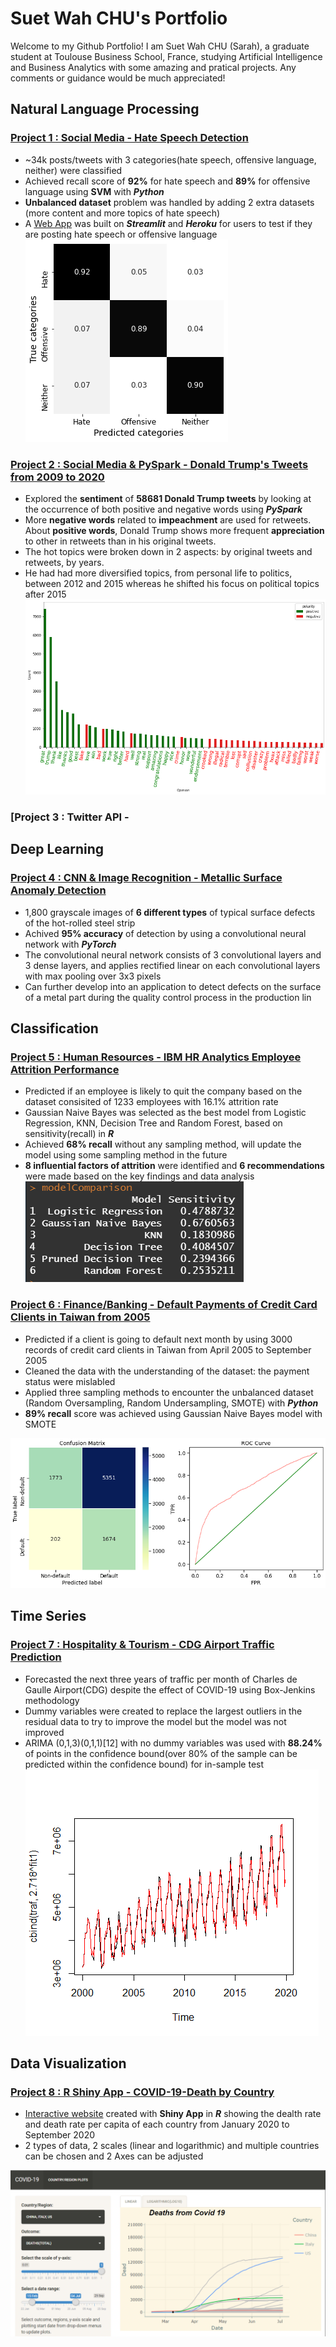 # Suet Wah CHU's Portfolio
Welcome to my Github Portfolio! I am Suet Wah CHU (Sarah), a graduate student at Toulouse Business School, France, studying Artificial Intelligence and Business Analytics with some amazing and pratical projects. Any comments or guidance would be much appreciated!  

## Natural Language Processing
### [Project 1 : Social Media - Hate Speech Detection](https://github.com/Sarah-chu/AI-and-Big-Data-Project-Hate-Speech--1)
- ~34k posts/tweets with 3 categories(hate speech, offensive language, neither) were classified
- Achieved recall score of **92%** for hate speech and **89%** for offensive language using **SVM** with ***Python***
- **Unbalanced dataset** problem was handled by adding 2 extra datasets (more content and more topics of hate speech)
- A [Web App](https://hate-speech-detection-tbs.herokuapp.com/) was built on ***Streamlit*** and ***Heroku*** for users to test if they are posting hate speech or offensive language  
![SVM confusion matrix](/images/svm_model.png)

### [Project 2 : Social Media & PySpark - Donald Trump's Tweets from 2009 to 2020](https://github.com/Sarah-chu/NLP-PySpark-Donald-Trumps-Tweets)
- Explored the **sentiment** of **58681 Donald Trump tweets** by looking at the occurrence of both positive and negative words using ***PySpark***
- More **negative words** related to **impeachment** are used for retweets. About **positive words**, Donald Trump shows more frequent **appreciation** to other in retweets than in his original tweets.
- The hot topics were broken down in 2 aspects: by original tweets and retweets, by years.
- He had had more diversified topics, from personal life to politics, between 2012 and 2015 whereas he shifted his focus on political topics after 2015  
![SVM confusion matrix](./images/DT_tweet_sentiment_word.png)

### [Project 3 : Twitter API -  

## Deep Learning
### [Project 4 : CNN & Image Recognition - Metallic Surface Anomaly Detection](https://github.com/Sarah-chu/CNN-Metallic-Surface-Anomaly-Detection)
- 1,800 grayscale images of **6 different types** of typical surface defects of the hot-rolled steel strip
- Achived **95% accuracy** of detection by using a convolutional neural network with ***PyTorch***
- The convolutional neural network consists of 3 convolutional layers and 3 dense layers, and applies rectified linear on each convolutional layers with max pooling over 3x3 pixels
- Can further develop into an application to detect defects on the surface of a metal part during the quality control process in the production lin

## Classification
### [Project 5 : Human Resources - IBM HR Analytics Employee Attrition Performance](https://github.com/Sarah-chu/Classification-IBM-HR-Analytics-Employee-Attrition-Performance-)
- Predicted if an employee is likely to quit the company based on the dataset consisited of 1233 employees with 16.1% attrition rate 
- Gaussian Naive Bayes was selected as the best model from Logistic Regression, KNN, Decision Tree and Random Forest, based on sensitivity(recall) in ***R***
- Achieved **68% recall** without any sampling method, will update the model using some sampling method in the future
- **8 influential factors of attrition** were identified and **6 recommendations** were made based on the key findings and data analysis  
![HR_model_comparison](/images/HR_model_comparison.png)

### [Project 6 : Finance/Banking - Default Payments of Credit Card Clients in Taiwan from 2005](https://github.com/Sarah-chu/Classification-Credit-Card-Default-Payment)
- Predicted if a client is going to default next month by using 3000 records of credit card clients in Taiwan from April 2005 to September 2005 
- Cleaned the data with the understanding of the dataset: the payment status were mislabled
- Applied three sampling methods to encounter the unbalanced dataset (Random Oversampling, Random Undersampling, SMOTE) with ***Python***
- **89% recall** score was achieved using Gaussian Naive Bayes model with SMOTE  
<img src="/images/credit_card_conf_matrix.png" width="700">

## Time Series
### [Project 7 : Hospitality & Tourism - CDG Airport Traffic Prediction](https://github.com/Sarah-chu/Time-Series-CDG-Airport-Traffic-Prediction)
- Forecasted the next three years of traffic per month of Charles de Gaulle Airport(CDG) despite the effect of COVID-19 using Box-Jenkins methodology
- Dummy variables were created to replace the largest outliers in the residual data to try to improve the model but the model was not improved
- ARIMA (0,1,3)(0,1,1)[12] with no dummy variables was used with **88.24%** of points in the confidence bound(over 80% of the sample can be predicted within the confidence bound) for in-sample test  
![time series prediction](/images/insample_prediction.png)

## Data Visualization
### [Project 8 : R Shiny App - COVID-19-Death by Country](https://github.com/Sarah-chu/Shiny-App---COVID-19-Death)
-  [Interactive website](https://suet-wah-chu.shinyapps.io/testui/?_ga=2.238267977.83272496.1606164025-724514677.1602514887) created with **Shiny App** in ***R*** showing the dealth rate and death rate per capita of each country from January 2020 to September 2020
-  2 types of data, 2 scales (linear and logarithmic) and multiple countries can be chosen and 2 Axes can be adjusted

<img src="/images/Rshiny_web_interface.png" width="700">

